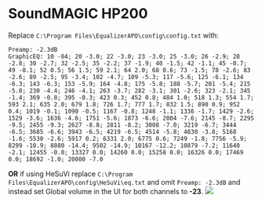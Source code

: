 # SoundMAGIC HP200
Replace `C:\Program Files\EqualizerAPO\config\config.txt` with:
```
Preamp: -2.3dB
GraphicEQ: 10 -84; 20 -3.0; 22 -3.0; 23 -3.0; 25 -3.0; 26 -2.9; 28 -2.8; 30 -2.7; 32 -2.5; 35 -2.2; 37 -1.9; 40 -1.5; 42 -1.1; 45 -0.7; 49 -0.1; 52 0.5; 56 1.5; 59 2.1; 64 2.0; 68 0.6; 73 -1.5; 78 -2.6; 83 -2.6; 89 -2.5; 95 -3.4; 102 -4.7; 109 -5.3; 117 -5.6; 125 -6.1; 134 -6.3; 143 -6.3; 153 -5.9; 164 -4.8; 175 -5.8; 188 -5.7; 201 -5.4; 215 -5.0; 230 -4.4; 246 -4.1; 263 -3.7; 282 -3.1; 301 -2.6; 323 -2.1; 345 -1.4; 369 -0.8; 395 -0.3; 423 0.3; 452 0.8; 484 1.0; 518 1.3; 554 1.7; 593 2.1; 635 2.0; 679 1.8; 726 1.7; 777 1.7; 832 1.5; 890 0.9; 952 0.4; 1019 -0.1; 1090 -0.5; 1167 -0.8; 1248 -1.1; 1336 -1.7; 1429 -2.6; 1529 -3.6; 1636 -4.6; 1751 -5.6; 1873 -6.6; 2004 -7.6; 2145 -8.7; 2295 -9.5; 2455 -9.3; 2627 -8.8; 2811 -8.2; 3008 -7.0; 3219 -6.7; 3444 -6.5; 3685 -6.6; 3943 -6.5; 4219 -6.5; 4514 -5.8; 4830 -3.8; 5168 -1.6; 5530 -2.6; 5917 0.2; 6331 2.0; 6775 0.6; 7249 -1.8; 7756 -5.9; 8299 -10.9; 8880 -14.4; 9502 -14.9; 10167 -12.2; 10879 -7.2; 11640 -2.1; 12455 -0.0; 13327 0.0; 14260 0.0; 15258 0.0; 16326 0.0; 17469 0.0; 18692 -1.0; 20000 -7.0
```
**OR** if using HeSuVi replace `C:\Program Files\EqualizerAPO\config\HeSuVi\eq.txt` and omit `Preamp: -2.3dB` and instead set Global volume in the UI for both channels to **-23**.
![](https://raw.githubusercontent.com/jaakkopasanen/AutoEq/master/results/SBAF-Serious/innerfidelity/onear/SoundMAGIC%20HP200/SoundMAGIC%20HP200.png)